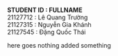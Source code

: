 **STUDENT ID  :  FULLNAME**  
21127712    :  Lê Quang Trường  
21127315    :  Nguyễn Gia Khánh  
21127545    :  Đặng Quốc Thái  

here goes nothing
added something
